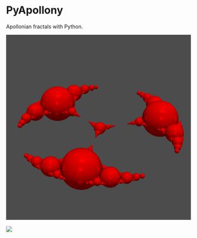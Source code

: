 # PyApollony

Apollonian fractals with Python.

![](https://github.com/stla/PyApollony/raw/main/examples/ApollonianFractal1.gif)

![](https://github.com/stla/PyApollony/raw/main/examples/ApollonianFractal2.gif)
